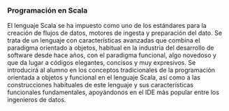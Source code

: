 ### Programación en Scala

El lenguaje Scala se ha impuesto como uno de los estándares para la creación de flujos de datos, motores de ingesta y
preparación del dato. Se trata de un lenguaje con características avanzadas que combina el paradigma orientado a objetos, habitual en la industria del desarrollo de software desde hace años, con el paradigma funcional, algo novedoso y que da lugar a códigos elegantes, concisos y muy expresivos. Se introducirá al alumno en los conceptos tradicionales de la programación orientada a objetos y funcional en el lenguaje Scala, así como a las construcciones habituales de este lenguaje y sus características funcionales fundamentales, apoyándonos en el IDE más popular entre los ingenieros de datos.